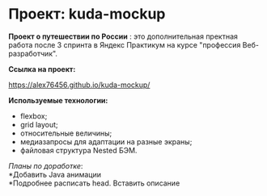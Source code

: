 # Проект: kuda-mockup
**Проект о путешествии по России** : это дополнительная пректная работа после 3 спринта в Яндекс Практикум на курсе "профессия Веб-разработчик". 



**Ссылка на проект:**

https://alex76456.github.io/kuda-mockup/


**Используемые технологии:**

* flexbox;
* grid layout;
* относительные величины;
* медиазапросы для адаптации на разные экраны;
* файловая структура Nested БЭМ.


*Планы по доработке*:  
*Добавить Java анимации  
*Подробнее расписать head. Вставить описание  
